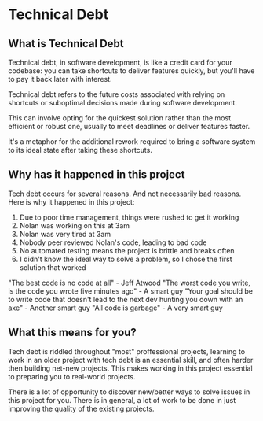 # Technical Debt

## What is Technical Debt

Technical debt, in software development, is like a credit card for your codebase: you can take shortcuts to deliver features quickly, but you'll have to pay it back later with interest. 

Technical debt refers to the future costs associated with relying on shortcuts or suboptimal decisions made during software development.

This can involve opting for the quickest solution rather than the most efficient or robust one, usually to meet deadlines or deliver features faster.

It's a metaphor for the additional rework required to bring a software system to its ideal state after taking these shortcuts. 

## Why has it happened in this project

Tech debt occurs for several reasons. And not necessarily bad reasons. Here is why it happened in this project:

1. Due to poor time management, things were rushed to get it working
2. Nolan was working on this at 3am
3. Nolan was very tired at 3am
4. Nobody peer reviewed Nolan's code, leading to bad code
5. No automated testing means the project is brittle and breaks often
6. I didn't know the ideal way to solve a problem, so I chose the first solution that worked

"The best code is no code at all" - Jeff Atwood
"The worst code you write, is the code you wrote five minutes ago" - A smart guy
"Your goal should be to write code that doesn't lead to the next dev hunting you down with an axe" - Another smart guy
"All code is garbage" - A very smart guy

## What this means for you?

Tech debt is riddled throughout "most" proffessional projects, learning to work in an older project with tech debt is an essential skill, and often harder then building net-new projects. This makes working in this project essential to preparing you to real-world projects.

There is a lot of opportunity to discover new/better ways to solve issues in this project for you. There is in general, a lot of work to be done in just improving the quality of the existing projects.